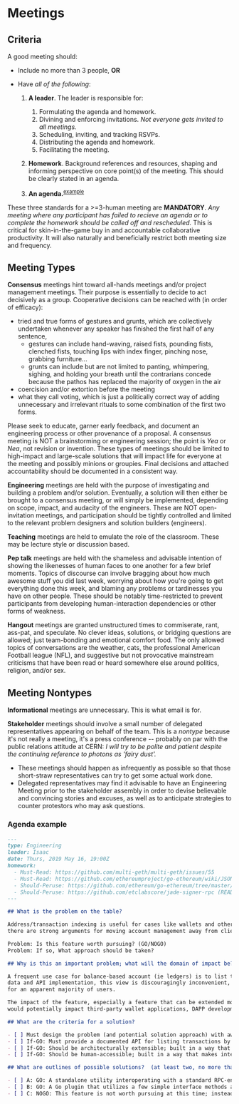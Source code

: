# Meetings

## Criteria

A good meeting should:

- Include no more than 3 people, __OR__

- Have _all of the following_:
  1. __A leader__. The leader is responsible for:
	    1. Formulating the agenda and homework.
	    2. Divining and enforcing invitations. _Not everyone gets invited to all meetings._
	    3. Scheduling, inviting, and tracking RSVPs.
	    4. Distributing the agenda and homework.
	    5. Facilitating the meeting.

  2. __Homework__. Background references and resources, shaping and informing perspective on core point(s) of the meeting. This should be clearly stated in an agenda.

  3. __An agenda.__<sup>[example](#agenda-example)</sup>

These three standards for a >=3-human meeting are __MANDATORY__. _Any meeting where any participant has failed to recieve an agenda or to complete the homework should be called off and rescheduled._ This is critical for skin-in-the-game buy in and accountable collaborative productivity. It will also naturally and beneficially restrict both meeting size and frequency.


## Meeting Types

__Consensus__ meetings hint toward all-hands meetings and/or project management meetings. Their purpose is essentially to decide to act decisively as a group. Cooperative decisions can be reached with (in order of efficacy):

- tried and true forms of gestures  and grunts, which are collectively undertaken whenever any speaker has finished the first half of any sentence,
  + gestures can include hand-waving, raised fists, pounding fists, clenched fists, touching lips with index finger, pinching nose, grabbing furniture...
  + grunts can include but are not limited to panting, whimpering, sighing, and holding your breath until the contrarians concede because the pathos has replaced the majority of oxygen in the air
- coercision and/or extortion before the meeting
- what they call voting, which is just a politically correct way of adding unnecessary and irrelevant rituals to some combination of the first two forms. 

Please seek to educate, garner early feedback, and document an engineering process or other provenance of a proposal. A consensus meeting is NOT a brainstorming or engineering session; the point is _Yea_ or _Nea_, not revision or invention. These types of meetings should be limited to high-impact and large-scale solutions that will impact life for everyone at the meeting and possibly minions or groupies. Final decisions and attached accountability should be documented in a consistent way.

__Engineering__ meetings are held with the purpose of investigating and building a problem and/or solution. Eventually, a solution will then either be brought to a consensus meeting, or will simply be implemented, depending on scope, impact, and audacity of the engineers. These are NOT open-invitation meetings, and participation should be tightly controlled and limited to the relevant problem designers and solution builders (engineers).

__Teaching__ meetings are held to emulate the role of the classroom. These may be lecture style or discussion based.

__Pep talk__ meetings are held with the shameless and advisable intention of showing the likenesses of human faces to one another for a few brief moments. Topics of discourse can involve bragging about how much awesome stuff you did last week, worrying about how you're going to get everything done this week, and blaming any problems or tardinesses you have on other people. These should be notably time-restricted to prevent participants from developing human-interaction dependencies or other forms of weakness.

__Hangout__ meetings are granted unstructured times to commiserate, rant, ass-pat, and speculate. No clever ideas, solutions, or bridging questions are allowed; just team-bonding and emotional comfort food. The only allowed topics of conversations are the weather, cats, the professional American Football league (NFL), and suggestive but not provocative mainstream criticisms that have been read or heard somewhere else around politics, religion, and/or sex.

## Meeting Nontypes

__Informational__ meetings are unnecessary. This is what email is for.

__Stakeholder__ meetings should involve a small number of delegated representatives appearing on behalf of the team. This is a _nontype_ because it's not really a meeting, it's a press conference -- probably on par with the public relations attitude at CERN: _I will try to be polite and patient despite the continuing reference to photons as 'fairy dust'._ 
  + These meetings should happen as infrequently as possible so that those short-straw representatives can try to get some actual work done. 
  + Delegated representatives may find it advisable to have an Engineering Meeting prior to the stakeholder assembly in order to devise believable and convincing stories and excuses, as well as to anticipate strategies to counter protestors who may ask questions.

### Agenda example

```markdown
---
type: Engineering
leader: Isaac
date: Thurs, 2019 May 16, 19:00Z
homework: 
  - Must-Read: https://github.com/multi-geth/multi-geth/issues/55
  - Must-Read: https://github.com/ethereumproject/go-ethereum/wiki/JSON-RPC#geth_getaddresstransactions
  - Should-Peruse: https://github.com/ethereum/go-ethereum/tree/master/cmd/clef (README)
  - Should-Peruse: https://github.com/etclabscore/jade-signer-rpc (README)
---

## What is the problem on the table?

Address/transaction indexing is useful for cases like wallets and other account-management roles, but
there are strong arguments for moving account management away from client purview.

Problem: Is this feature worth pursuing? (GO/NOGO)
Problem: If so, What approach should be taken?

## Why is this an important problem; what will the domain of impact be?

A frequent use case for balance-based account (ie ledgers) is to list transactions. With current client
data and API implementation, this view is discouragingly inconvenient, requiring impassably signficant expertise and invention to achieve
for an apparent majority of users.

The impact of the feature, especially a feature that can be extended more generally to other "advanced" account-management features,
would potentially impact third-party wallet applications, DAPP development, and institutional users.

## What are the criteria for a solution?

- [ ] Must design the problem (and potential solution approach) with awareness of existing account management tools.
- [ ] If-GO: Must provide a documented API for listing transactions by account.
- [ ] If-GO: Should be architecturally extensible; built in a way that makes extending logic thru other account/tx-relating calls approach trivial.
- [ ] If-GO: Should be human-accessible; built in a way that makes interaction with developers and end-users approach fun!

## What are outlines of possible solutions?  (at least two, no more than 5)

- [ ] A: GO: A standalone utility interoperating with a standard RPC-enabled ET_ client, either via library or 'wire' JSON RPC interfaces.
- [ ] B: GO: A Go plugin that utilizes a few simple interface methods and/or subscriptions to act as an 'add-on' to a go-ethereum or multi-geth client.
- [ ] C: NOGO: This feature is not worth pursuing at this time; instead we should look at...
```

